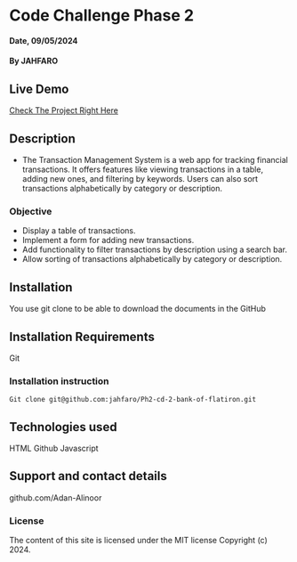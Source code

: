 # Code Challenge Phase 2

#### Date, 09/05/2024

#### By JAHFARO

## Live Demo
[Check The Project Right Here](https://code-challenge-phase-2.vercel.app/)

## Description
- The Transaction Management System is a web app for tracking financial transactions. It offers features like viewing transactions in a table, adding new ones, and filtering by keywords. Users can also sort transactions alphabetically by category or description.

### Objective
- Display a table of transactions.
- Implement a form for adding new transactions.
- Add functionality to filter transactions by description using a search bar.
- Allow sorting of transactions alphabetically by category or description.

## Installation
You use git clone to be able to download the documents in the GitHub

## Installation Requirements
Git 

### Installation instruction
```
Git clone git@github.com:jahfaro/Ph2-cd-2-bank-of-flatiron.git

```

## Technologies used
HTML
Github
Javascript

## Support and contact details
github.com/Adan-Alinoor

### License
The content of this site is licensed under the MIT license
Copyright (c) 2024.